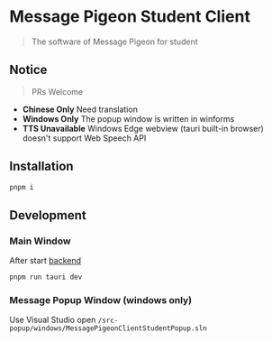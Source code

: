 # Message Pigeon Student Client

> The software of Message Pigeon for student

## Notice

> PRs Welcome

- **Chinese Only** Need translation
- **Windows Only** The popup window is written in winforms
- **TTS Unavailable** Windows Edge webview (tauri built-in browser) doesn't support Web Speech API

## Installation

```sh
pnpm i
```

## Development

### Main Window

After start [backend](https://github.com/MessagePigeon/server)

```sh
pnpm run tauri dev
```

### Message Popup Window (windows only)

Use Visual Studio open `/src-popup/windows/MessagePigeonClientStudentPopup.sln`
